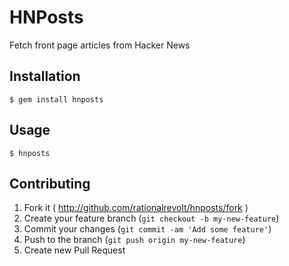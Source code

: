 # HNPosts

Fetch front page articles from Hacker News

## Installation

    $ gem install hnposts

## Usage

    $ hnposts

## Contributing

1. Fork it ( http://github.com/rationalrevolt/hnposts/fork )
2. Create your feature branch (`git checkout -b my-new-feature`)
3. Commit your changes (`git commit -am 'Add some feature'`)
4. Push to the branch (`git push origin my-new-feature`)
5. Create new Pull Request
